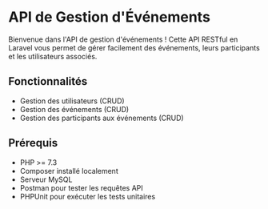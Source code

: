 # API de Gestion d'Événements

Bienvenue dans l'API de gestion d'événements ! Cette API RESTful en Laravel vous permet de gérer facilement des événements, leurs participants et les utilisateurs associés.

## Fonctionnalités

- Gestion des utilisateurs (CRUD)
- Gestion des événements (CRUD)
- Gestion des participants aux événements (CRUD)

## Prérequis

- PHP >= 7.3
- Composer installé localement
- Serveur MySQL
- Postman pour tester les requêtes API
- PHPUnit pour exécuter les tests unitaires

